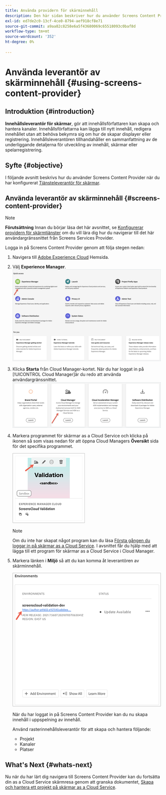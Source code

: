 ```yaml
---
title: Använda providern för skärminnehåll
description: Den här sidan beskriver hur du använder Screens Content Provider för att skapa innehåll.
exl-id: ed7de2c0-13cf-4ce0-8794-aef918cf8e71
source-git-commit: a9aa82c8258e6a5f43680069c65518093c0baf8d
workflow-type: tm+mt
source-wordcount: '352'
ht-degree: 0%

---
```


# Använda leverantör av skärminnehåll {#using-screens-content-provider}

## Introduktion {#introduction}

**Innehållsleverantör för skärmar**, gör att innehållsförfattaren kan skapa och hantera kanaler. Innehållsförfattarna kan lägga till nytt innehåll, redigera innehållet utan att behöva bekymra sig om hur de skapar displayer eller registrering. Innehållsleverantören tillhandahåller en sammanfattning av de underliggande detaljerna för utveckling av innehåll, skärmar eller spelarregistrering.

## Syfte {#objective}

I följande avsnitt beskrivs hur du använder Screens Content Provider när du har konfigurerat [Tjänsteleverantör för skärmar](https://experienceleague.adobe.com/docs/experience-manager-cloud-service/content/screens-as-cloud-service/configure-screens-cloud/navigating-to-screens-services-provider.html?lang=en).

## Använda leverantör av skärminnehåll {#screens-content-provider}

>[!NOTE]
>**Förutsättning**
>Innan du börjar läsa det här avsnittet, se [Konfigurerar providern för skärmtjänster](https://experienceleague.adobe.com/docs/experience-manager-cloud-service/content/screens-as-cloud-service/configure-screens-cloud/navigating-to-screens-services-provider.html?lang=en) om du vill lära dig hur du navigerar till det här användargränssnittet från Screens Services Provider.

Logga in på Screens Content Provider genom att följa stegen nedan:

1. Navigera till [Adobe Experience Cloud](https://experience.adobe.com) Hemsida.

1. Välj **Experience Manager**.
   ![](/help/implementing/cloud-manager/getting-access-to-aem-in-cloud/assets/landing-page1.png)

1. Klicka **Starta** från Cloud Manager-kortet. När du har loggat in på [!UICONTROL Cloud Manager]är du redo att använda användargränssnittet.
   ![](/help/implementing/cloud-manager/getting-access-to-aem-in-cloud/assets/landing-page2.png)

1. Markera programmet för skärmar as a Cloud Service och klicka på ikonen så som visas nedan för att öppna Cloud Managers **Översikt** sida för det specifika programmet.

   ![](/help/screens-cloud/assets/configure/screens-cp-1.png)

   >[!NOTE]
   >Om du inte har skapat något program kan du läsa [Första gången du loggar in på skärmar as a Cloud Service](https://experienceleague.adobe.com/docs/experience-manager-cloud-service/content/screens-as-cloud-service/onboarding-screens-cloud/first-time-login-screens-cloud.html?lang=en). I avsnittet får du hjälp med att lägga till ett program för skärmar as a Cloud Service i Cloud Manager.

1. Markera länken i **Miljö** så att du kan komma åt leverantören av skärminnehåll.

   ![](/help/screens-cloud/assets/configure/screens-cp-2.png)

   När du har loggat in på Screens Content Provider kan du nu skapa innehåll i uppspelning av innehåll.

   Använd rasterinnehållsleverantör för att skapa och hantera följande:

   * Projekt
   * Kanaler
   * Platser

## What&#39;s Next {#whats-next}

Nu när du har lärt dig navigera till Screens Content Provider kan du fortsätta din as a Cloud Service skärmresa genom att granska dokumentet, [Skapa och hantera ett projekt på skärmar as a Cloud Service](https://experienceleague.adobe.com/docs/experience-manager-cloud-service/content/screens-as-cloud-service/create-content/creating-projects-screens-cloud.html?lang=en).
